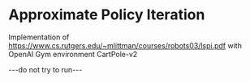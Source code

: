 # Approximate Policy Iteration

Implementation of https://www.cs.rutgers.edu/~mlittman/courses/robots03/lspi.pdf with OpenAI Gym environment CartPole-v2

---do not try to run---
